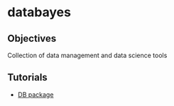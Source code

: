 # databayes

## Objectives
Collection of data management and data science tools

## Tutorials

- [DB package](./tutorials/db/db_tutorials.md)
